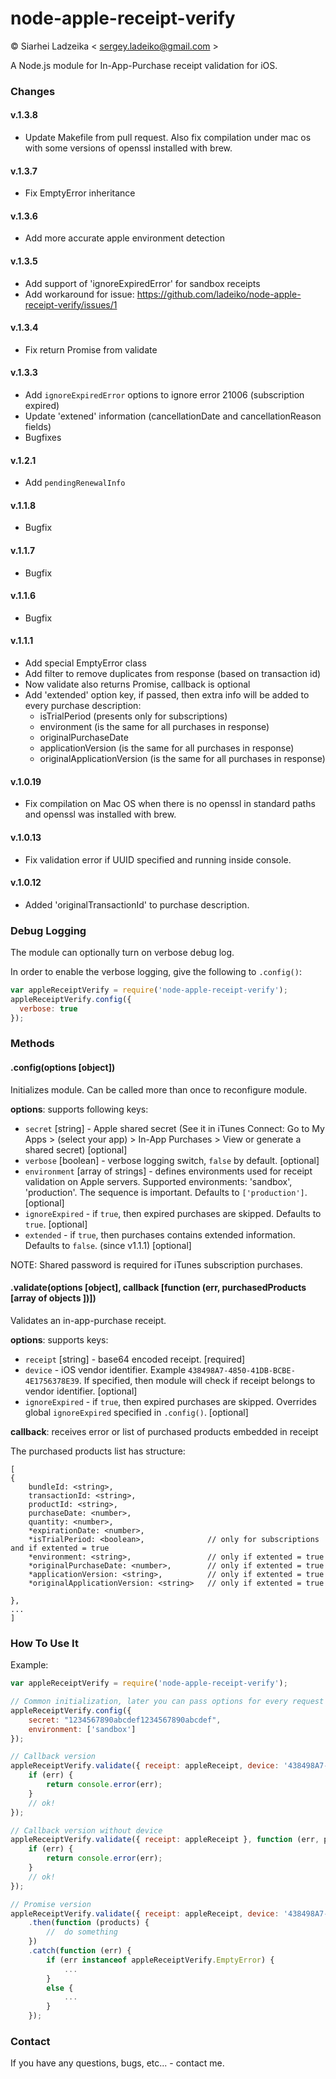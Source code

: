 # node-apple-receipt-verify

© Siarhei Ladzeika < <sergey.ladeiko@gmail.com> >

A Node.js module for In-App-Purchase receipt validation for iOS.

### Changes

#### v.1.3.8
* Update Makefile from pull request. Also fix compilation under mac os with some versions of openssl installed with brew.

#### v.1.3.7
* Fix EmptyError inheritance

#### v.1.3.6
* Add more accurate apple environment detection

#### v.1.3.5
* Add support of 'ignoreExpiredError' for sandbox receipts
* Add workaround for issue: https://github.com/ladeiko/node-apple-receipt-verify/issues/1

#### v.1.3.4
* Fix return Promise from validate

#### v.1.3.3
* Add `ignoreExpiredError` options to ignore error 21006 (subscription expired)
* Update 'extened' information (cancellationDate and cancellationReason fields)
* Bugfixes

#### v.1.2.1
* Add `pendingRenewalInfo`

#### v.1.1.8
* Bugfix

#### v.1.1.7
* Bugfix

#### v.1.1.6
* Bugfix

#### v.1.1.1
* Add special EmptyError class
* Add filter to remove duplicates from response (based on transaction id)
* Now validate also returns Promise, callback is optional
* Add 'extended' option key, if passed, then extra info will be added to every purchase description:
  * isTrialPeriod (presents only for subscriptions)
  * environment (is the same for all purchases in response)
  * originalPurchaseDate
  * applicationVersion (is the same for all purchases in response)
  * originalApplicationVersion (is the same for all purchases in response)

#### v.1.0.19
* Fix compilation on Mac OS when there is no openssl in standard paths and openssl was installed with brew.

#### v.1.0.13
* Fix validation error if UUID specified and running inside console.

#### v.1.0.12
* Added 'originalTransactionId' to purchase description. 

### Debug Logging

The module can optionally turn on verbose debug log.

In order to enable the verbose logging, give the following to `.config()`:

```javascript
var appleReceiptVerify = require('node-apple-receipt-verify');
appleReceiptVerify.config({
  verbose: true
});
```

### Methods

#### .config(options [object])

Initializes module. Can be called more than once to reconfigure module.

**options**: supports following keys:
- `secret` [string] - Apple shared secret (See it in iTunes Connect: Go to My Apps > (select your app) > In-App Purchases > View or generate a shared secret) [optional]
- `verbose` [boolean] - verbose logging switch, `false` by default. [optional]
- `environment` [array of strings] - defines environments used for receipt validation on Apple servers. Supported environments: 'sandbox', 'production'. The sequence is important. Defaults to `['production']`. [optional]
- `ignoreExpired` - if `true`, then expired purchases are skipped. Defaults to `true`. [optional]
- `extended` - if `true`, then purchases contains extended information. Defaults to `false`. (since v1.1.1) [optional]


NOTE: Shared password is required for iTunes subscription purchases.

#### .validate(options [object], callback [function (err, purchasedProducts [array of objects ])])

Validates an in-app-purchase receipt.

**options**: supports keys:
- `receipt` [string] - base64 encoded receipt. [required]
- `device` - iOS vendor identifier. Example `438498A7-4850-41DB-BCBE-4E1756378E39`. If specified, then module will check if receipt belongs to vendor identifier. [optional]
- `ignoreExpired` - if `true`, then expired purchases are skipped. Overrides global `ignoreExpired` specified in `.config()`. [optional]

**callback**:  receives error or list of purchased products embedded in receipt

The purchased products list has structure:

```
[
{
    bundleId: <string>,
    transactionId: <string>,
    productId: <string>,
    purchaseDate: <number>,
    quantity: <number>,
    *expirationDate: <number>,
    *isTrialPeriod: <boolean>,              // only for subscriptions and if extented = true
    *environment: <string>,                 // only if extented = true
    *originalPurchaseDate: <number>,        // only if extented = true
    *applicationVersion: <string>,          // only if extented = true
    *originalApplicationVersion: <string>   // only if extented = true

},
...
]
```

### How To Use It

Example:

```javascript
var appleReceiptVerify = require('node-apple-receipt-verify');

// Common initialization, later you can pass options for every request in options
appleReceiptVerify.config({
    secret: "1234567890abcdef1234567890abcdef",
    environment: ['sandbox']
});

// Callback version
appleReceiptVerify.validate({ receipt: appleReceipt, device: '438498A7-4850-41DB-BCBE-4E1756378E39' }, function (err, products) {
    if (err) {
        return console.error(err);
    }
    // ok!
});

// Callback version without device
appleReceiptVerify.validate({ receipt: appleReceipt }, function (err, products) {
    if (err) {
        return console.error(err);
    }
    // ok!
});

// Promise version
appleReceiptVerify.validate({ receipt: appleReceipt, device: '438498A7-4850-41DB-BCBE-4E1756378E39' })
    .then(function (products) {
        //  do something
    })
    .catch(function (err) {
        if (err instanceof appleReceiptVerify.EmptyError) {
            ...
        }
        else {
            ...
        }
    });
```

### Contact

If you have any questions, bugs, etc... - contact me.
